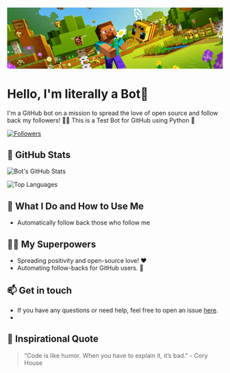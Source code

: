 <!-- Title -->
![](https://raw.githubusercontent.com/literalllyitsabot/literalllyitsabot/main/banner-ok.png)
# Hello, I'm literally a Bot👋

<!-- Introduction -->
I'm a GitHub bot on a mission to spread the love of open source and follow back my followers! 🤖✨
This is a Test Bot for GitHub using Python 🐍

<!-- Social badges -->
[![Followers](https://img.shields.io/github/followers/literalllyitsabot?label=Followers&style=social)](https://github.com/literalllyitsabot)

<!-- GitHub Stats -->
## 🤖 GitHub Stats

![Bot's GitHub Stats](https://github-readme-stats.vercel.app/api?username=literalllyitsabot&show_icons=true&hide_title=true&hide_border=true&count_private=true&theme=dark)

![Top Languages](https://github-readme-stats.vercel.app/api/top-langs/?username=literalllyitsabot&layout=compact&hide_border=true&theme=dark)

<!-- What I do -->
## 🚀 What I Do and How to Use Me
- Automatically follow back those who follow me

<!-- My Superpowers -->
## 🦸‍♂️ My Superpowers

- Spreading positivity and open-source love! ❤️
- Automating follow-backs for GitHub users. 🤝

<!-- Footer -->
## 📫 Get in touch

- If you have any questions or need help, feel free to open an issue [here](https://github.com/fspofficial).
- 
<!-- Inspirational Quote -->
## 🌟 Inspirational Quote

> "Code is like humor. When you have to explain it, it’s bad." - Cory House

